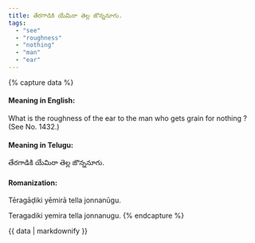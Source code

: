 ```yaml
---
title: తేరగాడికి యేమిరా తెల్ల జొన్ననూగు.
tags:
  - "see"
  - "roughness"
  - "nothing"
  - "man"
  - "ear"
---
```


{% capture data %}
#### Meaning in English:
What is the roughness of the ear to the man who gets grain for nothing ?
(See No. 1432.)

#### Meaning in Telugu:
తేరగాడికి యేమిరా తెల్ల జొన్ననూగు.

#### Romanization:
Tēragāḍiki yēmirā tella jonnanūgu.

Teragadiki yemira tella jonnanugu.
{% endcapture %}

{{ data | markdownify }}

